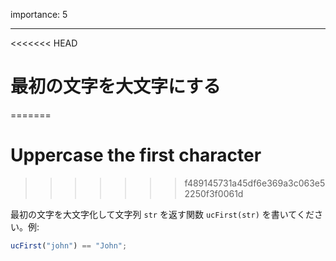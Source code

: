 importance: 5

---

<<<<<<< HEAD
# 最初の文字を大文字にする
=======
# Uppercase the first character
>>>>>>> f489145731a45df6e369a3c063e52250f3f0061d

最初の文字を大文字化して文字列 `str` を返す関数 `ucFirst(str)` を書いてください。例:

```js
ucFirst("john") == "John";
```
